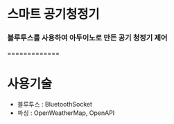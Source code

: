 # 스마트 공기청정기
### 블루투스를 사용하여 아두이노로 만든 공기 청정기 제어
=============
# 사용기술
* 블루투스 : BluetoothSocket
* 파싱 : OpenWeatherMap, OpenAPI
